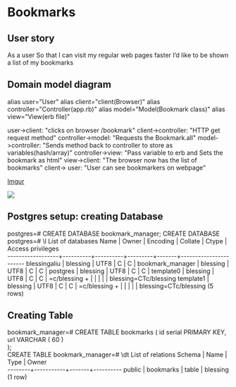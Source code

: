 # Bookmarks

## User story 

As a user 
So that I can visit my regular web pages faster
I’d like to be shown a list of my bookmarks


## Domain model diagram 

alias user="User"
alias client="client(Browser)"
alias controller="Controller(app.rb)"
alias model="Model(Bookmark class)"
alias view="View(erb file)"

user->client: "clicks on browser /bookmark"
client->controller: "HTTP get request method"
controller->model: "Requests the Bookmark.all"
model->controller: "Sends method back to controller to store as variables(hash/array)"
controller->view: "Pass variable to erb and Sets the bookmark as html"
view->client: "The browser now has the list of bookmarks"
client-> user: "User can see bookmarkers on webpage"

[Imgur](https://i.imgur.com/dp20OZG.jpg)

<img src="https://i.imgur.com/dp20OZG.jpg"/>


## Postgres setup: creating Database

postgres=# CREATE DATABASE bookmark_manager;
CREATE DATABASE
postgres=# \l
                                List of databases
       Name       |  Owner   | Encoding | Collate | Ctype |   Access privileges   
------------------+----------+----------+---------+-------+-----------------------
 blessingaliu     | blessing | UTF8     | C       | C     | 
 bookmark_manager | blessing | UTF8     | C       | C     | 
 postgres         | blessing | UTF8     | C       | C     | 
 template0        | blessing | UTF8     | C       | C     | =c/blessing          +
                  |          |          |         |       | blessing=CTc/blessing
 template1        | blessing | UTF8     | C       | C     | =c/blessing          +
                  |          |          |         |       | blessing=CTc/blessing
(5 rows)


## Creating Table 

bookmark_manager=# CREATE TABLE bookmarks (
        id serial PRIMARY KEY,
        url VARCHAR ( 60 )    
);       
CREATE TABLE
bookmark_manager=# \dt
           List of relations
 Schema |   Name    | Type  |  Owner   
--------+-----------+-------+----------
 public | bookmarks | table | blessing
(1 row)

